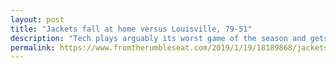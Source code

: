 ```yaml
---
layout: post
title: "Jackets fall at home versus Louisville, 79-51"
description: "Tech plays arguably its worst game of the season and gets routed by the Cardinals"
permalink: https://www.fromtherumbleseat.com/2019/1/19/18189868/jackets-fall-at-home-versus-louisville-79-51-georgia-tech-basketball-josh-pastner-james-banks
---
```

